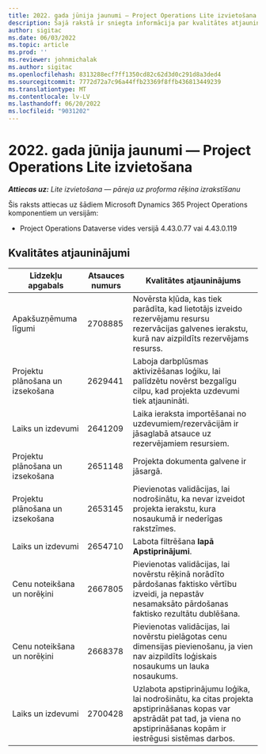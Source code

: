 ```yaml
---
title: 2022. gada jūnija jaunumi — Project Operations Lite izvietošana
description: Šajā rakstā ir sniegta informācija par kvalitātes atjauninājumiem, kas ir pieejami Microsoft Dynamics 365 Project Operations lite izvietošanas 2022. gada jūnija laidienā.
author: sigitac
ms.date: 06/03/2022
ms.topic: article
ms.prod: ''
ms.reviewer: johnmichalak
ms.author: sigitac
ms.openlocfilehash: 8313288ecf7ff1350cd82c62d3d0c291d8a3ded4
ms.sourcegitcommit: 7772d72a7c96a44ffb23369f8ffb436813449239
ms.translationtype: MT
ms.contentlocale: lv-LV
ms.lasthandoff: 06/20/2022
ms.locfileid: "9031202"
---
```

# <a name="whats-new-june-2022---project-operations-lite-deployment"></a>2022. gada jūnija jaunumi — Project Operations Lite izvietošana

_**Attiecas uz:** Lite izvietošana — pāreja uz proforma rēķina izrakstīšanu_

Šis raksts attiecas uz šādiem Microsoft Dynamics 365 Project Operations komponentiem un versijām:

- Project Operations Dataverse vides versijā 4.43.0.77 vai 4.43.0.119

## <a name="quality-updates"></a>Kvalitātes atjauninājumi

| Līdzekļu apgabals | Atsauces numurs | Kvalitātes atjauninājums |
| --- | --- | --- |
| Apakšuzņēmuma līgumi | 2708885 | Novērsta kļūda, kas tiek parādīta, kad lietotājs izveido rezervējamu resursu rezervācijas galvenes ierakstu, kurā nav aizpildīts rezervējams resurss. |
| Projektu plānošana un izsekošana | 2629441 | Laboja darbplūsmas aktivizēšanas loģiku, lai palīdzētu novērst bezgalīgu cilpu, kad projekta uzdevumi tiek atjaunināti. |
| Laiks un izdevumi | 2641209 | Laika ieraksta importēšanai no uzdevumiem/rezervācijām ir jāsaglabā atsauce uz rezervējamiem resursiem. |
| Projektu plānošana un izsekošana | 2651148 | Projekta dokumenta galvene ir jāsargā.|
| Projektu plānošana un izsekošana | 2653145 | Pievienotas validācijas, lai nodrošinātu, ka nevar izveidot projekta ierakstu, kura nosaukumā ir nederīgas rakstzīmes. |
| Laiks un izdevumi | 2654710 | Labota filtrēšana **lapā Apstiprinājumi**. |
| Cenu noteikšana un norēķini | 2667805 | Pievienotas validācijas, lai novērstu rēķinā norādīto pārdošanas faktisko vērtību izveidi, ja nepastāv nesamaksāto pārdošanas faktisko rezultātu dublēšana. |
| Cenu noteikšana un norēķini | 2668378 | Pievienotas validācijas, lai novērstu pielāgotas cenu dimensijas pievienošanu, ja vien nav aizpildīts loģiskais nosaukums un lauka nosaukums. |
| Laiks un izdevumi | 2700428 | Uzlabota apstiprinājumu loģika, lai nodrošinātu, ka citas projekta apstiprināšanas kopas var apstrādāt pat tad, ja viena no apstiprināšanas kopām ir iestrēgusi sistēmas darbos. |

